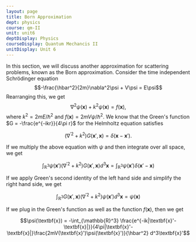 ```yaml
---
layout: page
title: Born Approximation
dept: physics
course: qm-II
unit: unit6
deptDisplay: Physics
courseDisplay: Quantum Mechancis II
unitDisplay: Unit 6
---
```


In this section, we will discuss another approximation for scattering problems, known as the Born approximation. Consider the time independent Schrödinger equation
$$-\frac{\hbar^2}{2m}\nabla^2\psi + V\psi = E\psi$$
Rearranging this, we get 
$$\nabla^2\psi(\textbf{x}) + k^2\psi(\textbf{x}) = f(\textbf{x}),$$
where $k^2 = 2mE/\hbar^2$ and $f(\textbf{x}) = 2mV\psi/\hbar^2$. We know that the Green's function $G = -\frac{e^{-ikr}}{4\pi r}$ for the Helmholtz equation satisfies 

$$(\nabla^{\prime 2} + k^2)G(\textbf{x}',\textbf{x}) = \delta(\textbf{x} - \textbf{x}').$$

If we multiply the above equation with $\psi$ and then integrate over all space, we get 

$$\int_{\mathbb{R}^3}\psi(\textbf{x}')(\nabla^{\prime 2} + k^2)G(\textbf{x}',\textbf{x}) d^3\textbf{x} = \int_{\mathbb{R}^3} \psi(\textbf{x}')\delta(\textbf{x}'-\textbf{x})$$

If we apply Green's second identity of the left hand side and simplify the right hand side, we get 

$$\int_{\mathbb{R}^3} G(\textbf{x}',\textbf{x})(\nabla^{\prime 2} + k^2)\psi(\textbf{x}')d^3\textbf{x} = \psi(\textbf{x})$$

If we plug in the Green's function as well as the function $f(\textbf{x})$, then we get 

$$\psi(\textbf{x}) = -\int_{\mathbb{R}^3} \frac{e^{-ik|\textbf{x}'-\textbf{x}|}}{4\pi|\textbf{x}'-\textbf{x}|}\frac{2mV(\textbf{x}')\psi(\textbf{x}')}{\hbar^2} d^3\textbf{x}'$$




